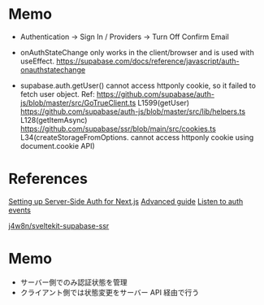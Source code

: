 # Memo

-   Authentication → Sign In / Providers → Turn Off Confirm Email

-   onAuthStateChange only works in the client/browser and is used with useEffect. https://supabase.com/docs/reference/javascript/auth-onauthstatechange

-   supabase.auth.getUser() cannot access httponly cookie, so it failed to fetch user object. Ref: https://github.com/supabase/auth-js/blob/master/src/GoTrueClient.ts L1599(getUser)
    https://github.com/supabase/auth-js/blob/master/src/lib/helpers.ts
    L128(getItemAsync)
    https://github.com/supabase/ssr/blob/main/src/cookies.ts
    L34(createStorageFromOptions. cannot access httponly cookie using document.cookie API)

# References

[Setting up Server-Side Auth for Next.js](https://supabase.com/docs/guides/auth/server-side/nextjs?queryGroups=router&router=app)
[Advanced guide](https://supabase.com/docs/guides/auth/server-side/advanced-guide)
[Listen to auth events](https://supabase.com/docs/reference/javascript/auth-onauthstatechange)

[j4w8n/sveltekit-supabase-ssr](https://github.com/j4w8n/sveltekit-supabase-ssr)

# Memo

-   サーバー側でのみ認証状態を管理
-   クライアント側では状態変更をサーバー API 経由で行う
